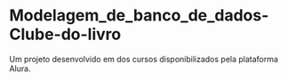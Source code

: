 # Modelagem_de_banco_de_dados-Clube-do-livro
Um projeto desenvolvido em dos cursos disponibilizados pela plataforma Alura.

